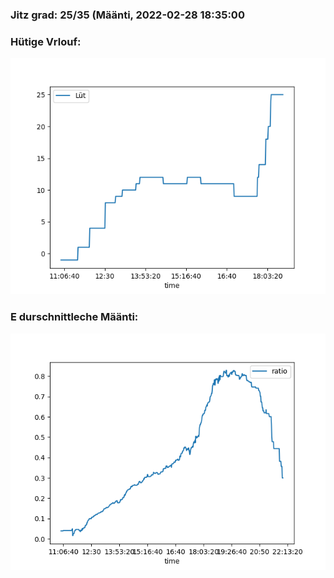 ### Jitz grad: 25/35 (Määnti, 2022-02-28 18:35:00

### Hütige Vrlouf:
![Graph](Today.png)

### E durschnittleche Määnti:
![Graph](Määnti.png)